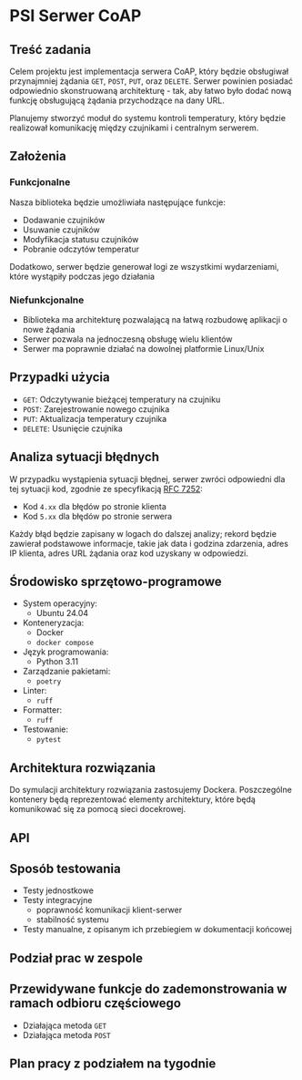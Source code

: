 # PSI Serwer CoAP

## Treść zadania

Celem projektu jest implementacja serwera CoAP, który będzie obsługiwał przynajmniej żądania `GET`, `POST`, `PUT`, oraz `DELETE`.
Serwer powinien posiadać odpowiednio skonstruowaną architekturę - tak, aby łatwo było dodać nową funkcję obsługującą żądania przychodzące na dany URL.

Planujemy stworzyć moduł do systemu kontroli temperatury, który będzie realizował komunikację między czujnikami i centralnym serwerem.

## Założenia

### Funkcjonalne

Nasza biblioteka będzie umożliwiała następujące funkcje:
- Dodawanie czujników
- Usuwanie czujników
- Modyfikacja statusu czujników
- Pobranie odczytów temperatur

Dodatkowo, serwer będzie generował logi ze wszystkimi wydarzeniami, które wystąpiły podczas jego działania

### Niefunkcjonalne

- Biblioteka ma architekturę pozwalającą na łatwą rozbudowę aplikacji o nowe żądania
- Serwer pozwala na jednoczesną obsługę wielu klientów
- Serwer ma poprawnie działać na dowolnej platformie Linux/Unix

## Przypadki użycia

- `GET`: Odczytywanie bieżącej temperatury na czujniku
- `POST`: Zarejestrowanie nowego czujnika
- `PUT`: Aktualizacja temperatury czujnika
- `DELETE`: Usunięcie czujnika

## Analiza sytuacji błędnych

W przypadku wystąpienia sytuacji błędnej, serwer zwróci odpowiedni dla tej sytuacji kod, zgodnie ze specyfikacją [RFC 7252](https://datatracker.ietf.org/doc/html/rfc7252#section-5.9):
- Kod `4.xx` dla błędów po stronie klienta
- Kod `5.xx` dla błędów po stronie serwera

Każdy błąd będzie zapisany w logach do dalszej analizy; rekord będzie zawierał podstawowe informacje, takie jak data i godzina zdarzenia, adres IP klienta, adres URL żądania oraz kod uzyskany w odpowiedzi.

## Środowisko sprzętowo-programowe

- System operacyjny:
  - Ubuntu 24.04
- Konteneryzacja:
  - Docker
  - `docker compose`
- Język programowania:
  - Python 3.11
- Zarządzanie pakietami:
  - `poetry`
- Linter:
  - `ruff`
- Formatter:
  - `ruff`
- Testowanie:
  - `pytest`

## Architektura rozwiązania

Do symulacji architektury rozwiązania zastosujemy Dockera. 
Poszczególne kontenery będą reprezentować elementy architektury, które będą komunikować się za pomocą sieci docekrowej.

## API

## Sposób testowania

- Testy jednostkowe
- Testy integracyjne 
  - poprawność komunikacji klient-serwer
  - stabilność systemu
- Testy manualne, z opisanym ich przebiegiem w dokumentacji końcowej

## Podział prac w zespole

## Przewidywane funkcje do zademonstrowania w ramach odbioru częściowego

- Działająca metoda `GET`
- Działająca metoda `POST`

## Plan pracy z podziałem na tygodnie
